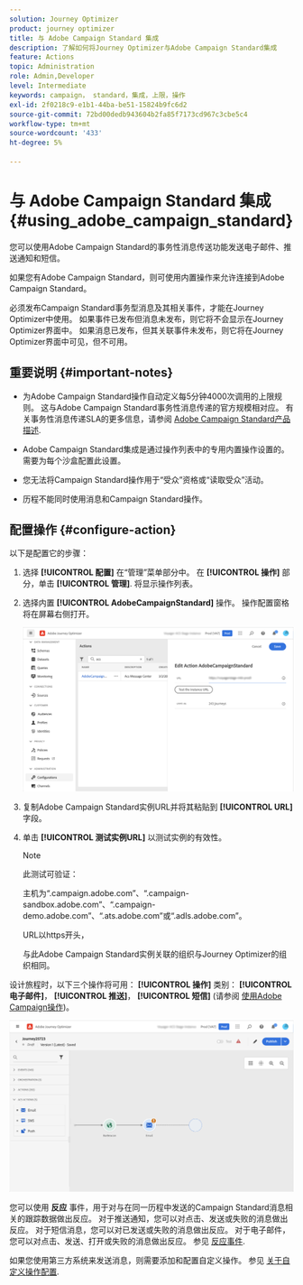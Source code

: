 ```yaml
---
solution: Journey Optimizer
product: journey optimizer
title: 与 Adobe Campaign Standard 集成
description: 了解如何将Journey Optimizer与Adobe Campaign Standard集成
feature: Actions
topic: Administration
role: Admin,Developer
level: Intermediate
keywords: campaign， standard，集成，上限，操作
exl-id: 2f0218c9-e1b1-44ba-be51-15824b9fc6d2
source-git-commit: 72bd00dedb943604b2fa85f7173cd967c3cbe5c4
workflow-type: tm+mt
source-wordcount: '433'
ht-degree: 5%

---
```


# 与 Adobe Campaign Standard 集成 {#using_adobe_campaign_standard}

您可以使用Adobe Campaign Standard的事务性消息传送功能发送电子邮件、推送通知和短信。

如果您有Adobe Campaign Standard，则可使用内置操作来允许连接到Adobe Campaign Standard。

必须发布Campaign Standard事务型消息及其相关事件，才能在Journey Optimizer中使用。 如果事件已发布但消息未发布，则它将不会显示在Journey Optimizer界面中。 如果消息已发布，但其关联事件未发布，则它将在Journey Optimizer界面中可见，但不可用。

## 重要说明 {#important-notes}

* 为Adobe Campaign Standard操作自动定义每5分钟4000次调用的上限规则。 这与Adobe Campaign Standard事务性消息传递的官方规模相对应。 有关事务性消息传递SLA的更多信息，请参阅 [Adobe Campaign Standard产品描述](https://helpx.adobe.com/legal/product-descriptions/campaign-standard.html).

* Adobe Campaign Standard集成是通过操作列表中的专用内置操作设置的。 需要为每个沙盒配置此设置。

* 您无法将Campaign Standard操作用于“受众”资格或“读取受众”活动。

* 历程不能同时使用消息和Campaign Standard操作。

## 配置操作 {#configure-action}

以下是配置它的步骤：

1. 选择 **[!UICONTROL 配置]** 在“管理”菜单部分中。 在  **[!UICONTROL 操作]** 部分，单击 **[!UICONTROL 管理]**. 将显示操作列表。

1. 选择内置 **[!UICONTROL AdobeCampaignStandard]** 操作。 操作配置窗格将在屏幕右侧打开。

   ![](assets/actioncampaign.png)

1. 复制Adobe Campaign Standard实例URL并将其粘贴到 **[!UICONTROL URL]** 字段。

1. 单击 **[!UICONTROL 测试实例URL]** 以测试实例的有效性。

   >[!NOTE]
   >
   >此测试可验证：
   >
   >主机为“.campaign.adobe.com”、“.campaign-sandbox.adobe.com”、“.campaign-demo.adobe.com”、“.ats.adobe.com”或“.adls.adobe.com”。
   >
   >URL以https开头，
   >
   >与此Adobe Campaign Standard实例关联的组织与Journey Optimizer的组织相同。

设计旅程时，以下三个操作将可用： **[!UICONTROL 操作]** 类别： **[!UICONTROL 电子邮件]**， **[!UICONTROL 推送]**， **[!UICONTROL 短信]** (请参阅 [使用Adobe Campaign操作](../building-journeys/using-adobe-campaign-standard.md))。

![](assets/journey58.png)

您可以使用 **反应** 事件，用于对与在同一历程中发送的Campaign Standard消息相关的跟踪数据做出反应。 对于推送通知，您可以对点击、发送或失败的消息做出反应。 对于短信消息，您可以对已发送或失败的消息做出反应。 对于电子邮件，您可以对点击、发送、打开或失败的消息做出反应。 参见 [反应事件](../building-journeys/reaction-events.md).

如果您使用第三方系统来发送消息，则需要添加和配置自定义操作。 参见 [关于自定义操作配置](../action/about-custom-action-configuration.md).

